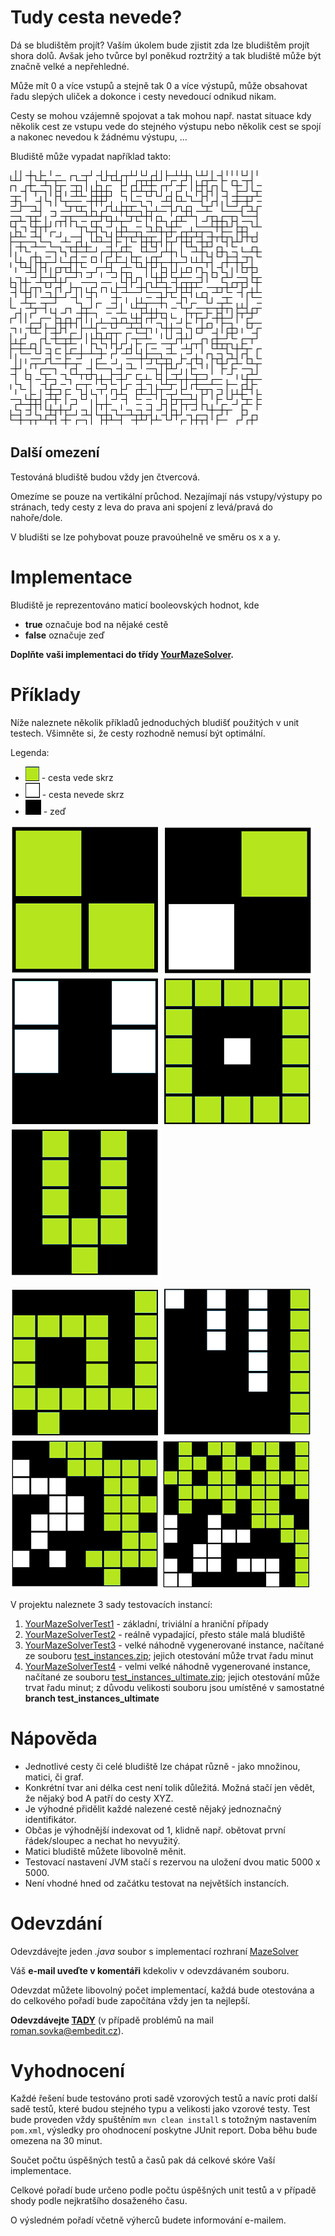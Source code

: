 # Tudy cesta nevede?
Dá se bludištěm projít? Vaším úkolem bude zjistit zda lze bludištěm projít shora dolů. 
Avšak jeho tvůrce byl poněkud roztržitý a tak bludiště může být značně velké a nepřehledné. 

Může mít 0 a více vstupů a stejně tak 0 a více výstupů, může obsahovat řadu slepých uliček 
a dokonce i cesty nevedoucí odnikud nikam.

Cesty se mohou vzájemně spojovat a tak mohou např. nastat situace kdy několik cest ze vstupu vede do stejného výstupu 
nebo několik cest se spojí a nakonec nevedou k žádnému výstupu, ... 
 
Bludiště může vypadat například takto:
 
![sample maze](maze-assignment/doc/sample_maze.png "Bludiště")

## Další omezení
Testováná bludiště budou vždy jen čtvercová.

Omezíme se pouze na vertikální průchod.
Nezajímají nás vstupy/výstupy po stránach, tedy cesty z leva do prava ani spojení z levá/pravá do nahoře/dole.

V bludišti se lze pohybovat pouze pravoúhelně ve směru os x a y.

# Implementace
Bludiště je reprezentováno maticí booleovských hodnot, kde
* **true** označuje bod na nějaké cestě
* **false** označuje zeď

**Doplňte vaši implementaci do třídy [YourMazeSolver](maze-assignment/src/main/java/net/homecredit/jobsdev/YourMazeSolver.java).**

# Příklady
Níže naleznete několik příkladů jednoduchých bludišť použitých v unit testech. Všimněte si, že cesty rozhodně nemusí být optimální.

Legenda:
* ![sample maze](maze-assignment/doc/legenda_cesta_ok.png "cesta ok") - cesta vede skrz
* ![sample maze](maze-assignment/doc/legenda_cesta_nok.png "cesta nok") - cesta nevede skrz 
* ![sample maze](maze-assignment/doc/legenda_wall.png "zeď") - zeď


![sample maze_2x2_ok](maze-assignment/doc/sample_2_ok.png "2x2, cesta existuje")
![sample maze_2x2_nok](maze-assignment/doc/sample_2_nok.png "2x2, cesta neexistuje") 
![sample maze_3x3_nok](maze-assignment/doc/sample_3_nok.png "3x3, cesta nexistuje")
![sample maze_5x5_ok](maze-assignment/doc/sample_5_ok.png "5x5, cesta existuje")
![sample maze_5x5_2to1_ok](maze-assignment/doc/sample_5_2to1_ok.png "5x5, cesta existuje")

![sample maze_6x6_maze_ok](maze-assignment/doc/sample_6_snake_ok.png "6x6, cesta existuje")
![sample maze_7x7_ok](maze-assignment/doc/sample_7_ok.png "7x7, cesta existuje")
![sample maze_8x8_ok](maze-assignment/doc/sample_8_ok.png "8x8, cesta existuje")
![sample maze_10x10_ok](maze-assignment/doc/sample_10_ok.png "10x10, cesta existuje")



V projektu naleznete 3 sady testovacích instancí:
1. [YourMazeSolverTest1](maze-assignment/src/test/java/net/homecredit/jobsdev/YourMazeSolverTest1.java) - základní, triviální a hraniční případy 
2. [YourMazeSolverTest2](maze-assignment/src/test/java/net/homecredit/jobsdev/YourMazeSolverTest2.java) - reálně vypadající, přesto stále malá bludiště
3. [YourMazeSolverTest3](maze-assignment/src/test/java/net/homecredit/jobsdev/YourMazeSolverTest3.java) - velké náhodně vygenerované instance, načítané ze souboru [test_instances.zip](maze-assignment/src/test/resources/test_instances.zip); jejich otestování může trvat řadu minut 
3. [YourMazeSolverTest4](maze-assignment/src/test/java/net/homecredit/jobsdev/YourMazeSolverTest4.java) - velmi velké náhodně vygenerované instance, načítané ze souboru [test_instances_ultimate.zip](maze-assignment/src/test/resources/test_instances_ultimate.zip); jejich otestování může trvat řadu minut;
 z důvodu velikosti souboru jsou umístěné v samostatné **branch test_instances_ultimate**

# Nápověda
* Jednotlivé cesty či celé bludiště lze chápat různě - jako množinou, matici, či graf.
* Konkrétní tvar ani délka cest není tolik důležitá. Možná stačí jen vědět, že nějaký bod A patří do cesty XYZ.
* Je výhodné přidělit každé nalezené cestě nějaký jednoznačný identifikátor.
* Občas je výhodnější indexovat od 1, klidně např. obětovat první řádek/sloupec a nechat ho nevyužitý.
* Matici bludiště můžete libovolně měnit.
* Testovací nastavení JVM stačí s rezervou na uložení dvou matic 5000 x 5000.
* Není vhodné hned od začátku testovat na největších instancích.

# Odevzdání
Odevzdávejte jeden _.java_ soubor s implementací rozhraní [MazeSolver](maze-assignment/src/main/java/net/homecredit/jobsdev/MazeSolver.java)

Váš **e-mail uveďte v komentáři** kdekoliv v odevzdávaném souboru.

Odevzdat můžete libovolný počet implementací, každá bude otestována a do celkového pořadí bude započítána vždy jen ta nejlepší.

**Odevzdávejte [TADY](http://contest.embedit.cz:8080)**  (v případě problémů na mail roman.sovka@embedit.cz).

# Vyhodnocení

Každé řešení bude testováno proti sadě vzorových testů a navíc proti další sadě testů, které budou stejného typu a velikosti jako vzorové testy.
Test bude proveden vždy spuštěním `mvn clean install` s totožným nastavením `pom.xml`, výsledky pro ohodnocení poskytne JUnit report.
Doba běhu bude omezena na 30 minut.

Součet počtu úspěšných testů a časů pak dá celkové skóre Vaší implementace.

Celkové pořadí bude určeno podle počtu úspěšných unit testů a v případě shody podle nejkratšího dosaženého času.

O výsledném pořadí včetně výherců budete informování e-mailem.
